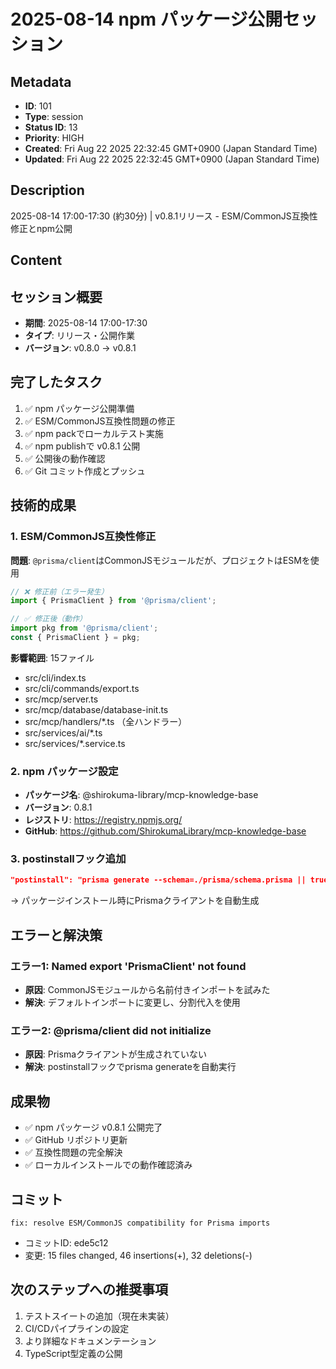 # 2025-08-14 npm パッケージ公開セッション

## Metadata

- **ID**: 101
- **Type**: session
- **Status ID**: 13
- **Priority**: HIGH
- **Created**: Fri Aug 22 2025 22:32:45 GMT+0900 (Japan Standard Time)
- **Updated**: Fri Aug 22 2025 22:32:45 GMT+0900 (Japan Standard Time)

## Description

2025-08-14 17:00-17:30 (約30分) | v0.8.1リリース - ESM/CommonJS互換性修正とnpm公開

## Content

## セッション概要
- **期間**: 2025-08-14 17:00-17:30
- **タイプ**: リリース・公開作業
- **バージョン**: v0.8.0 → v0.8.1

## 完了したタスク
1. ✅ npm パッケージ公開準備
2. ✅ ESM/CommonJS互換性問題の修正
3. ✅ npm packでローカルテスト実施
4. ✅ npm publishで v0.8.1 公開
5. ✅ 公開後の動作確認
6. ✅ Git コミット作成とプッシュ

## 技術的成果

### 1. ESM/CommonJS互換性修正
**問題**: `@prisma/client`はCommonJSモジュールだが、プロジェクトはESMを使用
```javascript
// ❌ 修正前（エラー発生）
import { PrismaClient } from '@prisma/client';

// ✅ 修正後（動作）
import pkg from '@prisma/client';
const { PrismaClient } = pkg;
```

**影響範囲**: 15ファイル
- src/cli/index.ts
- src/cli/commands/export.ts
- src/mcp/server.ts
- src/mcp/database/database-init.ts
- src/mcp/handlers/*.ts （全ハンドラー）
- src/services/ai/*.ts
- src/services/*.service.ts

### 2. npm パッケージ設定
- **パッケージ名**: @shirokuma-library/mcp-knowledge-base
- **バージョン**: 0.8.1
- **レジストリ**: https://registry.npmjs.org/
- **GitHub**: https://github.com/ShirokumaLibrary/mcp-knowledge-base

### 3. postinstallフック追加
```json
"postinstall": "prisma generate --schema=./prisma/schema.prisma || true"
```
→ パッケージインストール時にPrismaクライアントを自動生成

## エラーと解決策

### エラー1: Named export 'PrismaClient' not found
- **原因**: CommonJSモジュールから名前付きインポートを試みた
- **解決**: デフォルトインポートに変更し、分割代入を使用

### エラー2: @prisma/client did not initialize
- **原因**: Prismaクライアントが生成されていない
- **解決**: postinstallフックでprisma generateを自動実行

## 成果物
- ✅ npm パッケージ v0.8.1 公開完了
- ✅ GitHub リポジトリ更新
- ✅ 互換性問題の完全解決
- ✅ ローカルインストールでの動作確認済み

## コミット
```
fix: resolve ESM/CommonJS compatibility for Prisma imports
```
- コミットID: ede5c12
- 変更: 15 files changed, 46 insertions(+), 32 deletions(-)

## 次のステップへの推奨事項
1. テストスイートの追加（現在未実装）
2. CI/CDパイプラインの設定
3. より詳細なドキュメンテーション
4. TypeScript型定義の公開
